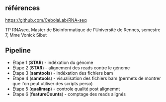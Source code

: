 ## références
https://github.com/CebolaLab/RNA-seq

TP RNAseq, Master de Bioinformatique de l'Université de Rennes, semestre 7, Mme Vonick Sibut

## Pipeline

* Étape 1 (**STAR**) - indéxation du génome
* Étape 2 (**STAR**) - alignement des reads contre le génome
* Étape 3 (**samtools**) - indéxation des fichiers bam
* Étape 4 (**samtools**) - visualisation des fichiers bam (permets de montrer que l'on peut utiliser des scripts perso)
* Étape 5 (**qualimap**) - controle qualité post alignemnt
* Étape 6 (**featureCounts**) - comptage des reads alignés

